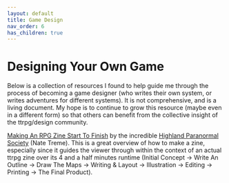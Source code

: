 ```yaml
---
layout: default
title: Game Design
nav_order: 6
has_children: true
---
```


# Designing Your Own Game
Below is a collection of resources I found to help guide me through the process of becoming a game designer (who writes their own system, or writes adventures for different systems). It is not comprehensive, and is a living document. My hope is to continue to grow this resource (maybe even in a different form) so that others can benefit from the collective insight of the ttrpg/design community.

[Making An RPG Zine Start To Finish](https://www.youtube.com/watch?v=v_VSdmLw6bk&ab_channel=NateTreme) by the incredible [Highland Paranormal Society](https://natetreme.itch.io/) (Nate Treme). This is a great overview of how to make a zine, especially since it guides the viewer through within the context of an actual ttrpg zine over its 4 and a half minutes runtime (Initial Concept -> Write An Outline -> Draw The Maps -> Writing & Layout -> Illustration -> Editing -> Printing -> The Final Product).
